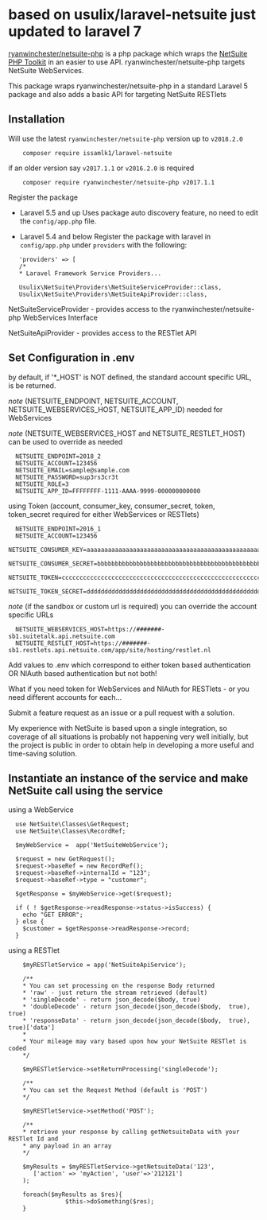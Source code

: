 # based on usulix/laravel-netsuite just updated to laravel 7

[ryanwinchester/netsuite-php](https://github.com/ryanwinchester/netsuite-php) is a php package which
wraps the [NetSuite PHP Toolkit](http://www.netsuite.com/portal/developers/resources/suitetalk-sample-applications.shtml)
in an easier to use API. ryanwinchester/netsuite-php targets NetSuite WebServices.

This package wraps ryanwinchester/netsuite-php in a standard Laravel 5 package and also adds a basic
API for targeting NetSuite RESTlets

## Installation

Will use the latest `ryanwinchester/netsuite-php` version up to `v2018.2.0`

```
    composer require issamlk1/laravel-netsuite
```
if an older version say `v2017.1.1` or `v2016.2.0` is required
 ```
     composer require ryanwinchester/netsuite-php v2017.1.1
 ```


Register the package

- Laravel 5.5 and up Uses package auto discovery feature, no need to edit the `config/app.php` file.

- Laravel 5.4 and below Register the package with laravel in `config/app.php` under `providers` with the following:

```
   'providers' => [
   /*
   * Laravel Framework Service Providers...

   Usulix\NetSuite\Providers\NetSuiteServiceProvider::class,
   Usulix\NetSuite\Providers\NetSuiteApiProvider::class,
```

NetSuiteServiceProvider - provides access to the ryanwinchester/netsuite-php WebServices
Interface

NetSuiteApiProvider - provides access to the RESTlet API

## Set Configuration in .env
  by default, if '*_HOST' is NOT defined, the standard account specific URL, is be returned.

  _note_ (NETSUITE_ENDPOINT, NETSUITE_ACCOUNT, NETSUITE_WEBSERVICES_HOST, NETSUITE_APP_ID) needed for WebServices

  _note_ (NETSUITE_WEBSERVICES_HOST and NETSUITE_RESTLET_HOST) can be used to override as needed
  

```
  NETSUITE_ENDPOINT=2018_2
  NETSUITE_ACCOUNT=123456
  NETSUITE_EMAIL=sample@sample.com
  NETSUITE_PASSWORD=sup3rs3cr3t
  NETSUITE_ROLE=3
  NETSUITE_APP_ID=FFFFFFFF-1111-AAAA-9999-000000000000
```

using Token (account, consumer_key, consumer_secret, token, token_secret required for either WebServices or RESTlets)

```
  NETSUITE_ENDPOINT=2016_1
  NETSUITE_ACCOUNT=123456
  NETSUITE_CONSUMER_KEY=aaaaaaaaaaaaaaaaaaaaaaaaaaaaaaaaaaaaaaaaaaaaaaaaaaaaaaaaaaaaaaaa
  NETSUITE_CONSUMER_SECRET=bbbbbbbbbbbbbbbbbbbbbbbbbbbbbbbbbbbbbbbbbbbbbbbbbbbbbbbbbbbbbbbb
  NETSUITE_TOKEN=cccccccccccccccccccccccccccccccccccccccccccccccccccccccccccccccc
  NETSUITE_TOKEN_SECRET=dddddddddddddddddddddddddddddddddddddddddddddddddddddddddddddddd
```
  _note_ (if the sandbox or custom url is required) you can override the account specific URLs
```
  NETSUITE_WEBSERVICES_HOST=https://#######-sb1.suitetalk.api.netsuite.com
  NETSUITE_RESTLET_HOST=https://#######-sb1.restlets.api.netsuite.com/app/site/hosting/restlet.nl
```

Add values to .env which correspond to either token based authentication OR NlAuth based authentication but not both!

What if you need token for WebServices and NlAuth for RESTlets - or you need different accounts for each...

Submit a feature request as an issue or a pull request with a solution.

My experience with NetSuite is based upon a single integration, so coverage of all situations is
probably not happening very well initially, but the project is public in order to obtain help in
developing a more useful and time-saving solution.

## Instantiate an instance of the service and make NetSuite call using the service

using a WebService

```
  use NetSuite\Classes\GetRequest;
  use NetSuite\Classes\RecordRef;

  $myWebService =  app('NetSuiteWebService');

  $request = new GetRequest();
  $request->baseRef = new RecordRef();
  $request->baseRef->internalId = "123";
  $request->baseRef->type = "customer";

  $getResponse = $myWebService->get($request);

  if ( ! $getResponse->readResponse->status->isSuccess) {
    echo "GET ERROR";
  } else {
    $customer = $getResponse->readResponse->record;
  }

```

using a RESTlet

```
    $myRESTletService = app('NetSuiteApiService');

    /**
    * You can set processing on the response Body returned
    * 'raw' - just return the stream retrieved (default)
    * 'singleDecode' - return json_decode($body, true)
    * 'doubleDecode' - return json_decode(json_decode($body,  true), true)
    * 'responseData' - return json_decode(json_decode($body,  true), true)['data']
    *
    * Your mileage may vary based upon how your NetSuite RESTlet is coded
    */

    $myRESTletService->setReturnProcessing('singleDecode');

    /**
    * You can set the Request Method (default is 'POST')
    */

    $myRESTletService->setMethod('POST');

    /**
    * retrieve your response by calling getNetsuiteData with your RESTlet Id and
    * any payload in an array
    */

    $myResults = $myRESTletService->getNetsuiteData('123',
       ['action' => 'myAction', 'user'=>'212121']
    );

    foreach($myResults as $res){
                $this->doSomething($res);
    }
```
